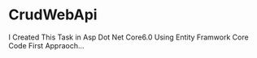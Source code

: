 # CrudWebApi
I Created This Task in Asp Dot Net Core6.0 Using Entity Framwork Core Code First Appraoch...
